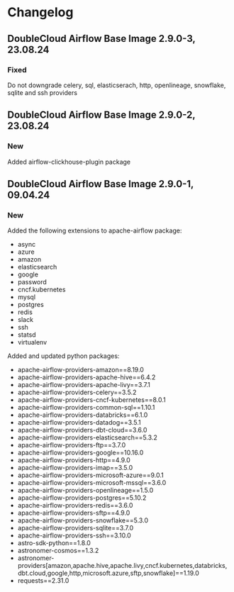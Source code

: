 # Changelog

DoubleCloud Airflow Base Image 2.9.0-3, 23.08.24
----------------------------------------

### Fixed
Do not downgrade celery, sql, elasticserach, http, openlineage, snowflake, sqlite and ssh providers

DoubleCloud Airflow Base Image 2.9.0-2, 23.08.24
----------------------------------------

### New
Added airflow-clickhouse-plugin package

DoubleCloud Airflow Base Image 2.9.0-1, 09.04.24
----------------------------------------

### New
Added the following extensions to apache-airflow package:
- async
- azure
- amazon
- elasticsearch
- google
- password
- cncf.kubernetes
- mysql
- postgres
- redis
- slack
- ssh
- statsd
- virtualenv

Added and updated python packages:
- apache-airflow-providers-amazon==8.19.0
- apache-airflow-providers-apache-hive==6.4.2
- apache-airflow-providers-apache-livy==3.7.1
- apache-airflow-providers-celery==3.5.2
- apache-airflow-providers-cncf-kubernetes==8.0.1
- apache-airflow-providers-common-sql==1.10.1
- apache-airflow-providers-databricks==6.1.0
- apache-airflow-providers-datadog==3.5.1
- apache-airflow-providers-dbt-cloud==3.6.0
- apache-airflow-providers-elasticsearch==5.3.2
- apache-airflow-providers-ftp==3.7.0
- apache-airflow-providers-google==10.16.0
- apache-airflow-providers-http==4.9.0
- apache-airflow-providers-imap==3.5.0
- apache-airflow-providers-microsoft-azure==9.0.1
- apache-airflow-providers-microsoft-mssql==3.6.0
- apache-airflow-providers-openlineage==1.5.0
- apache-airflow-providers-postgres==5.10.2
- apache-airflow-providers-redis==3.6.0
- apache-airflow-providers-sftp==4.9.0
- apache-airflow-providers-snowflake==5.3.0
- apache-airflow-providers-sqlite==3.7.0
- apache-airflow-providers-ssh==3.10.0
- astro-sdk-python==1.8.0
- astronomer-cosmos==1.3.2
- astronomer-providers[amazon,apache.hive,apache.livy,cncf.kubernetes,databricks,dbt.cloud,google,http,microsoft.azure,sftp,snowflake]==1.19.0
- requests==2.31.0
